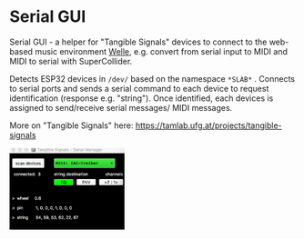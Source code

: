 # Serial GUI



Serial GUI - a helper for "Tangible Signals" devices to connect to the web-based music environment [Welle](https://github.com/JnsVttr/Welle), e.g. convert from serial input to MIDI and MIDI to serial with SuperCollider. 



Detects ESP32 devices in ```/dev/``` based on the namespace ```*SLAB*``` . Connects to serial ports and sends a serial command to each device to request identification (response e.g. "string"). Once identified, each devices is assigned to send/receive serial messages/ MIDI messages. 



More on "Tangible Signals" here: https://tamlab.ufg.at/projects/tangible-signals

<img src="serial-manager.png" alt="serial-manager" style="width:40%; float:left"  />



